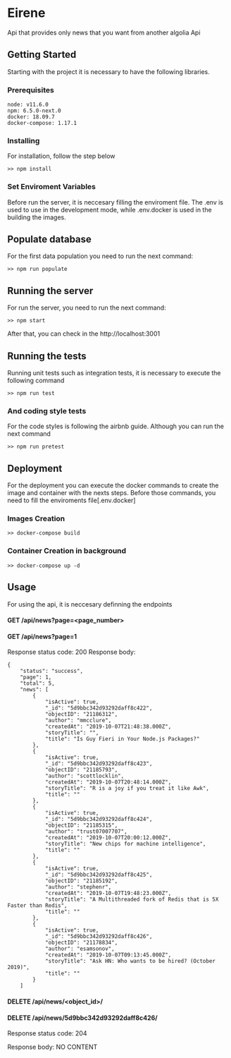 # Eirene

Api that provides only news that you want from another algolia Api

## Getting Started

Starting with the project it is necessary to have the following libraries.

### Prerequisites

```
node: v11.6.0
npm: 6.5.0-next.0
docker: 18.09.7
docker-compose: 1.17.1
```

### Installing

For installation, follow the step below

```
>> npm install
```

### Set Enviroment Variables

Before run the server, it is neccesary filling the enviroment file. The .env is used to use in the development mode, while .env.docker is used in the building the images.

## Populate database

For the first data population you need to run the next command:

```
>> npm run populate
```

## Running the server

For run the server, you need to run the next command:

```
>> npm start
```

After that, you can check in the http://localhost:3001

## Running the tests

Running unit tests such as integration tests, it is necessary to execute the following command

```
>> npm run test
```

### And coding style tests

For the code styles is following the airbnb guide. Although you can run the next command

```
>> npm run pretest
```

## Deployment

For the deployment you can execute the docker commands to create the image and container with the nexts steps. Before those commands, you need to fill the enviroments file[.env.docker]

### Images Creation

```
>> docker-compose build
```

### Container Creation in background

```
>> docker-compose up -d
```

## Usage

For using the api, it is neccesary definning the endpoints

#### GET /api/news?page=<page_number>

#### GET /api/news?page=1

Response status code: 200
Response body:

```
{
    "status": "success",
    "page": 1,
    "total": 5,
    "news": [
        {
            "isActive": true,
            "_id": "5d9bbc342d93292daff8c422",
            "objectID": "21186312",
            "author": "mmcclure",
            "createdAt": "2019-10-07T21:48:38.000Z",
            "storyTitle": "",
            "title": "Is Guy Fieri in Your Node.js Packages?"
        },
        {
            "isActive": true,
            "_id": "5d9bbc342d93292daff8c423",
            "objectID": "21185793",
            "author": "scottlocklin",
            "createdAt": "2019-10-07T20:48:14.000Z",
            "storyTitle": "R is a joy if you treat it like Awk",
            "title": ""
        },
        {
            "isActive": true,
            "_id": "5d9bbc342d93292daff8c424",
            "objectID": "21185315",
            "author": "trust07007707",
            "createdAt": "2019-10-07T20:00:12.000Z",
            "storyTitle": "New chips for machine intelligence",
            "title": ""
        },
        {
            "isActive": true,
            "_id": "5d9bbc342d93292daff8c425",
            "objectID": "21185192",
            "author": "stephenr",
            "createdAt": "2019-10-07T19:48:23.000Z",
            "storyTitle": "A Multithreaded fork of Redis that is 5X Faster than Redis",
            "title": ""
        },
        {
            "isActive": true,
            "_id": "5d9bbc342d93292daff8c426",
            "objectID": "21178834",
            "author": "esamsonov",
            "createdAt": "2019-10-07T09:13:45.000Z",
            "storyTitle": "Ask HN: Who wants to be hired? (October 2019)",
            "title": ""
        }
    ]
```

#### DELETE /api/news/<object_id>/

#### DELETE /api/news/5d9bbc342d93292daff8c426/

Response status code: 204

Response body: NO CONTENT
